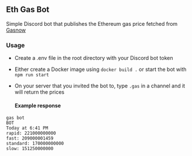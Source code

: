 ## Eth Gas Bot

Simple Discord bot that publishes the Ethereum gas price fetched from [Gasnow](https://gasnow.org)

### Usage

* Create a .env file in the root directory with your Discord bot token
* Either create a Docker image using `docker build .` or start the bot with `npm run start`
* On your server that you invited the bot to, type `.gas` in a channel and it will return the prices
  
  #### Example response
```
gas bot
BOT
Today at 6:41 PM
rapid: 221000000000
fast: 209000001459
standard: 170000000000
slow: 151250000000
```
